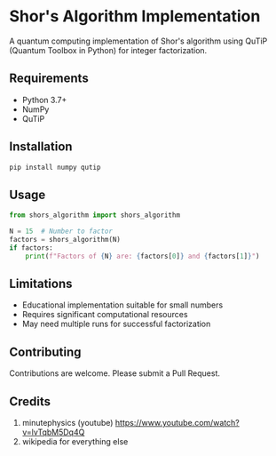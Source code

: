 # Shor's Algorithm Implementation

A quantum computing implementation of Shor's algorithm using QuTiP (Quantum Toolbox in Python) for integer factorization.

## Requirements

- Python 3.7+
- NumPy
- QuTiP

## Installation

```bash
pip install numpy qutip
```

## Usage

```python
from shors_algorithm import shors_algorithm

N = 15  # Number to factor
factors = shors_algorithm(N)
if factors:
    print(f"Factors of {N} are: {factors[0]} and {factors[1]}")
```

## Limitations

- Educational implementation suitable for small numbers
- Requires significant computational resources
- May need multiple runs for successful factorization

## Contributing

Contributions are welcome. Please submit a Pull Request.

## Credits

1. minutephysics (youtube) https://www.youtube.com/watch?v=lvTqbM5Dq4Q
2. wikipedia for everything else
